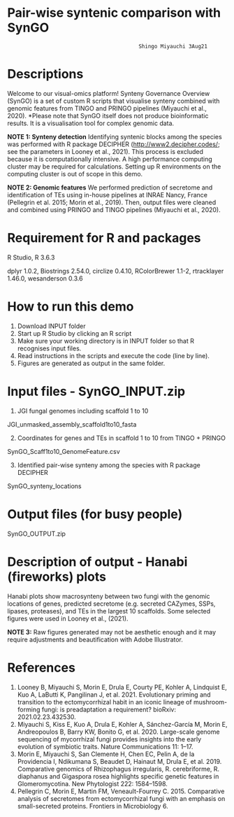 # Pair-wise syntenic comparison with SynGO  

                                              Shingo Miyauchi 3Aug21
# Descriptions

Welcome to our visual-omics platform! Synteny Governance Overview (SynGO) is a set of custom R scripts that visualise synteny combined with genomic features from TINGO and PRINGO pipelines (Miyauchi et al., 2020). 
*Please note that SynGO itself does not produce bioinformatic results. It is a visualisation tool for complex genomic data. 

**NOTE 1: Synteny detection**
Identifying syntenic blocks among the species was performed with R package DECIPHER (http://www2.decipher.codes/; see the parameters in Looney et al., 2021). This process is excluded because it is computationally intensive. A high performance computing cluster may be required for calculations. Setting up R environments on the computing cluster is out of scope in this demo.  

**NOTE 2: Genomic features**
We performed prediction of secretome and identification of TEs using in-house pipelines at INRAE Nancy, France (Pellegrin et al. 2015; Morin et al., 2019). Then, output files were cleaned and combined using PRINGO and TINGO pipelines (Miyauchi et al., 2020). 

# Requirement for R and packages

R Studio,
R 3.6.3 

dplyr 1.0.2,
Biostrings 2.54.0,
circlize 0.4.10,
RColorBrewer 1.1-2,
rtracklayer 1.46.0,
wesanderson 0.3.6

# How to run this demo
1) Download INPUT folder
2) Start up R Studio by clicking an R script
3) Make sure your working directory is in INPUT folder so that R recognises input files. 
4) Read instructions in the scripts and execute the code (line by line).  
5) Figures are generated as output in the same folder. 

# Input files - SynGO_INPUT.zip

1) JGI fungal genomes including scaffold 1 to 10 

JGI_unmasked_assembly_scaffold1to10_fasta
 
2) Coordinates for genes and TEs in scaffold 1 to 10 from TINGO + PRINGO

SynGO_Scaff1to10_GenomeFeature.csv

3) Identified pair-wise synteny among the species with R package DECIPHER

SynGO_synteny_locations
 
# Output files (for busy people)

SynGO_OUTPUT.zip

# Description of output - Hanabi (fireworks) plots

Hanabi plots show macrosynteny between two fungi with the genomic locations of genes, predicted secretome (e.g. secreted CAZymes, SSPs, lipases, proteases), and TEs in the largest 10 scaffolds. Some selected figures were used in Looney et al., (2021).

**NOTE 3:** Raw figures generated may not be aesthetic enough and it may require adjustments and beautification with Adobe Illustrator.

# References
1. Looney B, Miyauchi S, Morin E, Drula E, Courty PE, Kohler A, Lindquist E, Kuo A, LaButti K, Pangilinan J, et al. 2021. Evolutionary priming and transition to the ectomycorrhizal habit in an iconic lineage of mushroom-forming fungi: is preadaptation a requirement? bioRxiv: 2021.02.23.432530.
2. Miyauchi S, Kiss E, Kuo A, Drula E, Kohler A, Sánchez-García M, Morin E, Andreopoulos B, Barry KW, Bonito G, et al. 2020. Large-scale genome sequencing of mycorrhizal fungi provides insights into the early evolution of symbiotic traits. Nature Communications 11: 1–17.
3. Morin E, Miyauchi S, San Clemente H, Chen EC, Pelin A, de la Providencia I, Ndikumana S, Beaudet D, Hainaut M, Drula E, et al. 2019. Comparative genomics of Rhizophagus irregularis, R. cerebriforme, R. diaphanus and Gigaspora rosea highlights specific genetic features in Glomeromycotina. New Phytologist 222: 1584–1598.
4. Pellegrin C, Morin E, Martin FM, Veneault-Fourrey C. 2015. Comparative analysis of secretomes from ectomycorrhizal fungi with an emphasis on small-secreted proteins. Frontiers in Microbiology 6.
